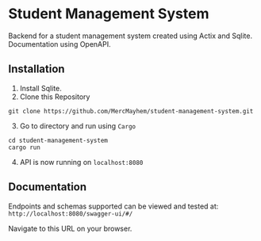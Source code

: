 # Student Management System
Backend for a student management system created using Actix and Sqlite. Documentation using OpenAPI.

## Installation
1. Install Sqlite.
2. Clone this Repository
```
git clone https://github.com/MercMayhem/student-management-system.git
```
3. Go to directory and run using `Cargo`
```
cd student-management-system
cargo run
```
4. API is now running on `localhost:8080`

## Documentation

Endpoints and schemas supported can be viewed and tested at:
`http://localhost:8080/swagger-ui/#/`

Navigate to this URL on your browser.
